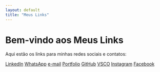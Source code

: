 ```yaml
---
layout: default
title: "Meus Links"
---
```


# Bem-vindo aos Meus Links

Aqui estão os links para minhas redes sociais e contatos:

<div class="button-container">


  <a href="www.linkedin.com/in/jessikacatharinajardimrodrigues" class="button">LinkedIn</a>
  <a href="wa.me/555599234484" class="button">WhatsApp</a>
  <a href="mailto:jessikacjrodrigues@gmail.com" class="button">e-mail</a> 
  <a href="https://jesscatt.github.io/Portfolio/" class="button">Portfolio</a>
  <a href="https://github.com/jesscatt" class="button">GitHub</a> 
  <a href="https://vs.co/igbpe2a4" class="button">VSCO</a>
  <a href="https://www.instagram.com/jessika.cjr?igsh=MW4wYWJsa2N0dnphZQ%3D%3D&utm_source=qr" class="button">Instagram</a>
  <a href="https://www.facebook.com/jessika.rodrigues.9421450/" class="button">Facebook</a>


</div>
